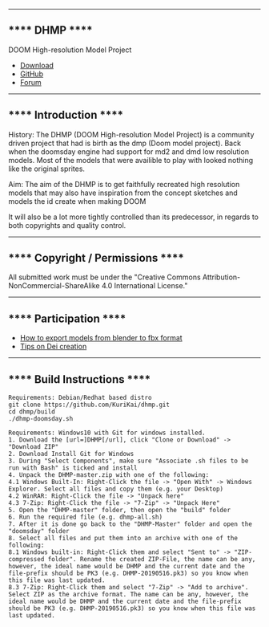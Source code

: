--------------
**** DHMP ****
--------------
DOOM High-resolution Model Project
* [Download](http://dhmp.hiriwa.com/)
* [GitHub](https://github.com/KuriKai/DHMP/)
* [Forum](http://dengine.net/forums/viewtopic.php?f=3&t=877#topic)




----------------------
**** Introduction ****
----------------------

History:
The DHMP (DOOM High-resolution Model Project) is a community driven project that had is birth as the dmp (Doom model project). Back when the doomsday engine had support for md2 and dmd low resolution models. Most of the models that were availible to play with looked nothing like the original sprites.

Aim:
The aim of the DHMP is to get faithfully recreated high resolution models that may also have inspiration from the concept sketches and models the id create when making DOOM

 It will also be a lot more tightly controlled than its predecessor, in regards to both copyrights and quality control.

---------------------------------
**** Copyright / Permissions ****
---------------------------------
All submitted work must be under the "Creative Commons Attribution-NonCommercial-ShareAlike 4.0 International License."

-----------------------
**** Participation ****
-----------------------

* [How to export models from blender to fbx format](https://github.com/KuriKai/dhmp/wiki/Model-exporting)
* [Tips on Dei creation](https://github.com/KuriKai/dhmp/wiki/Dei-creation)

----------------------------
**** Build Instructions ****
----------------------------

```
Requirements: Debian/Redhat based distro
git clone https://github.com/KuriKai/dhmp.git
cd dhmp/build
./dhmp-doomsday.sh

Requirements: Windows10 with Git for windows installed.
1. Download the [url=]DHMP[/url], click "Clone or Download" -> "Download ZIP"
2. Download Install Git for Windows
3. During "Select Components", make sure "Associate .sh files to be run with Bash" is ticked and install
4. Unpack the DHMP-master.zip with one of the following:
4.1 Windows Built-In: Right-Click the file -> "Open With" -> Windows Explorer. Select all files and copy them (e.g. your Desktop)
4.2 WinRAR: Right-Click the file -> "Unpack here"
4.3 7-Zip: Right-Click the file -> "7-Zip" -> "Unpack Here"
5. Open the "DHMP-master" folder, then open the "build" folder
6. Run the required file (e.g. dhmp-all.sh)
7. After it is done go back to the "DHMP-Master" folder and open the "doomsday" folder
8. Select all files and put them into an archive with one of the following:
8.1 Windows built-in: Right-Click them and select "Sent to" -> "ZIP-compressed folder". Rename the created ZIP-File, the name can be any, however, the ideal name would be DHMP and the current date and the file-prefix should be PK3 (e.g. DHMP-20190516.pk3) so you know when this file was last updated.
8.3 7-Zip: Right-Click them and select "7-Zip" -> "Add to archive". Select ZIP as the archive format. The name can be any, however, the ideal name would be DHMP and the current date and the file-prefix should be PK3 (e.g. DHMP-20190516.pk3) so you know when this file was last updated. 
```
